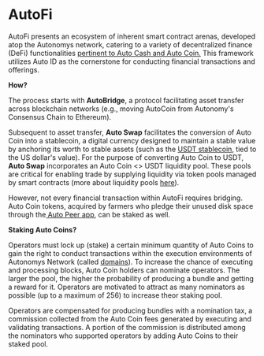 # AutoFi

AutoFi presents an ecosystem of inherent smart contract arenas, developed atop the Autonomys network, catering to a variety of decentralized finance (DeFi) functionalities [pertinent to Auto Cash and Auto Coin.](an-introduction-to-autocoin-and-autocash.md) This framework utilizes Auto ID as the cornerstone for conducting financial transactions and offerings.

**How?**

The process starts with **AutoBridge**, a protocol facilitating asset transfer across blockchain networks (e.g., moving AutoCoin from Autonomy's Consensus Chain to Ethereum).

Subsequent to asset transfer, **Auto Swap** facilitates the conversion of Auto Coin into a stablecoin, a digital currency designed to maintain a stable value by anchoring its worth to stable assets (such as the [USDT stablecoin](https://tether.to/en/), tied to the US dollar's value). For the purpose of converting Auto Coin to USDT, **Auto Swap** incorporates an Auto Coin <> USDT liquidity pool. These pools are critical for enabling trade by supplying liquidity via token pools managed by smart contracts (more about liquidity pools [here](../../additional-learning/technology-basics/introduction-to-defi.md)).

However, not every financial transaction within AutoFi requires bridging. Auto Coin tokens, acquired by farmers who pledge their unused disk space through the[ Auto Peer app](../autopeer/), can be staked as well.

**Staking Auto Coins?**

Operators must lock up (stake) a certain minimum quantity of Auto Coins to gain the right to conduct transactions within the execution environments of Autonomys Network (called [domains](https://subnomicon.subspace.network/docs/category/domains)). To increase the chance of executing and processing blocks, Auto Coin holders can nominate operators. The larger the pool, the higher the probability of producing a bundle and getting a reward for it. Operators are motivated to attract as many nominators as possible (up to a maximum of 256) to increase theor staking pool.

Operators are compensated for producing bundles with a nomination tax, a commission collected from the Auto Coin fees generated by executing and validating transactions. A portion of the commission is distributed among the nominators who supported operators by adding Auto Coins to their staked pool.



